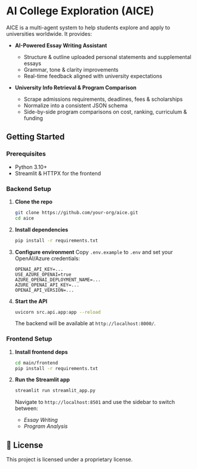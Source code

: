 # AI College Exploration (AICE)

AICE is a multi-agent system to help students explore and apply to universities worldwide. It provides:

- **AI-Powered Essay Writing Assistant**  
  - Structure & outline uploaded personal statements and supplemental essays  
  - Grammar, tone & clarity improvements  
  - Real-time feedback aligned with university expectations  

- **University Info Retrieval & Program Comparison**  
  - Scrape admissions requirements, deadlines, fees & scholarships  
  - Normalize into a consistent JSON schema  
  - Side-by-side program comparisons on cost, ranking, curriculum & funding  


## Getting Started

### Prerequisites

- Python 3.10+
- Streamlit & HTTPX for the frontend

### Backend Setup

1. **Clone the repo**  

   ```bash
   git clone https://github.com/your-org/aice.git
   cd aice
   ````

2. **Install dependencies**

   ```bash
   pip install -r requirements.txt
   ```

3. **Configure environment**
   Copy `.env.example` to `.env` and set your OpenAI/Azure credentials:

   ```text
   OPENAI_API_KEY=...
   USE_AZURE_OPENAI=true
   AZURE_OPENAI_DEPLOYMENT_NAME=...
   AZURE_OPENAI_API_KEY=...
   OPENAI_API_VERSION=...
   ```

4. **Start the API**

   ```bash
   uvicorn src.api.app:app --reload
   ```

   The backend will be available at `http://localhost:8000/`.

### Frontend Setup

1. **Install frontend deps**

   ```bash
   cd main/frontend
   pip install -r requirements.txt
   ```

2. **Run the Streamlit app**

   ```bash
   streamlit run streamlit_app.py
   ```

   Navigate to `http://localhost:8501` and use the sidebar to switch between:

   * *Essay Writing*
   * *Program Analysis*

## 📄 License

This project is licensed under a proprietary license.
